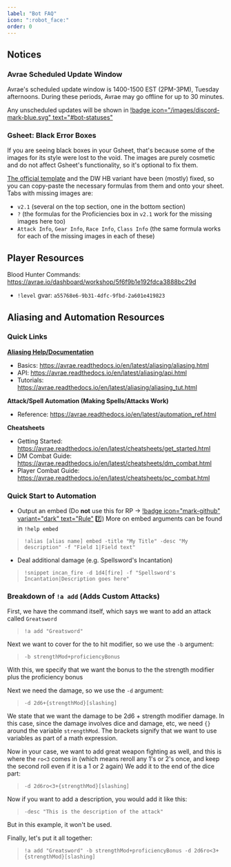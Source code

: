 ```yaml
---
label: "Bot FAQ"
icon: ":robot_face:"
order: 0
---
```

<style>
h1:before { 
  content: "🤖 ";
}
</style>

## Notices

### Avrae Scheduled Update Window

Avrae's scheduled update window is 1400-1500 EST (2PM-3PM), Tuesday afternoons. During these periods, Avrae may go offline for up to 30 minutes.

Any unscheduled updates will be shown in [!badge icon="/images/discord-mark-blue.svg" text="#bot-statuses"](https://discord.com/channels/512870694883950598/744861406158913566)

### Gsheet: Black Error Boxes

If you are seeing black boxes in your Gsheet, that's because some of the images for its style were lost to the void. The images are purely cosmetic and do not affect Gsheet's functionality, so it's optional to fix them.

[The official template](https://gsheet2.avrae.io/) and the DW HB variant have been (mostly) fixed, so you can copy-paste the necessary formulas from them and onto your sheet. Tabs with missing images are:
- `v2.1` (several on the top section, one in the bottom section)
- `?` (the formulas for the Proficiencies box in `v2.1` work for the missing images here too)
- `Attack Info`, `Gear Info`, `Race Info`, `Class Info` (the same formula works for each of the missing images in each of these)

## Player Resources

Blood Hunter Commands: https://avrae.io/dashboard/workshop/5f6f9b1e192fdca3888bc29d
- `!level` gvar: `a55768e6-9b31-4dfc-9fbd-2a601e419823`

## Aliasing and Automation Resources

### Quick Links

**[Aliasing Help/Documentation](https://avrae.readthedocs.io/en/latest/)**
- Basics: https://avrae.readthedocs.io/en/latest/aliasing/aliasing.html
- API: https://avrae.readthedocs.io/en/latest/aliasing/api.html
- Tutorials: https://avrae.readthedocs.io/en/latest/aliasing/aliasing_tut.html

**Attack/Spell Automation (Making Spells/Attacks Work)**
- Reference: https://avrae.readthedocs.io/en/latest/automation_ref.html

**Cheatsheets**
- Getting Started: https://avrae.readthedocs.io/en/latest/cheatsheets/get_started.html
- DM Combat Guide: https://avrae.readthedocs.io/en/latest/cheatsheets/dm_combat.html
- Player Combat Guide: https://avrae.readthedocs.io/en/latest/cheatsheets/pc_combat.html

### Quick Start to Automation

- Output an embed (Do **not** use this for RP -> [!badge icon="mark-github" variant="dark" text="Rule"](/rules.md) 7️⃣)
More on embed arguments can be found in `!help embed`
> ```
> !alias [alias name] embed -title "My Title" -desc "My description" -f "Field 1|Field text"
> ```

- Deal additional damage (e.g. Spellsword's Incantation)
> ```
> !snippet incan_fire -d 1d4[fire] -f "Spellsword's Incantation|Description goes here"
> ```

### Breakdown of `!a add` (Adds Custom Attacks)

First, we have the command itself, which says we want to add an attack called `Greatsword`
> ```
> !a add "Greatsword"
> ```
Next we want to cover for the to hit modifier, so we use the `-b` argument:
> ```
> -b strengthMod+proficiencyBonus
> ```
With this, we specify that we want the bonus to the the strength modifier plus the proficiency bonus

Next we need the damage, so we use the `-d` argument:
> ```
> -d 2d6+{strengthMod}[slashing]
> ```
We state that we want the damage to be 2d6 + strength modifier damage.
In this case, since the damage involves dice and damage, etc, we need `{}` around the variable `strengthMod`.
The brackets signify that we want to use variables as part of a math expression.

Now in your case, we want to add great weapon fighting as well, and this is where the `ro<3` comes in (which means reroll any 1's or 2's once, and keep the second roll even if it is a 1 or 2 again)
We add it to the end of the dice part:
> ```
> -d 2d6ro<3+{strengthMod}[slashing]
> ```

Now if you want to add a description, you would add it like this:
> ```
> -desc "This is the description of the attack"
> ```
But in this example, it won't be used.

Finally, let's put it all together:
> ```
> !a add "Greatsword" -b strengthMod+proficiencyBonus -d 2d6ro<3+{strengthMod}[slashing]
> ```
